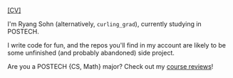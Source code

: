 [[CV]](https://github.com/sohnryang/cv/blob/main/main.pdf)

I'm Ryang Sohn (alternatively, `curling_grad`), currently studying in POSTECH.

I write code for fun, and the repos you'll find in my account are likely to be some unfinished (and probably abandoned) side project.

Are you a POSTECH {CS, Math} major? Check out my [course reviews](https://github.com/sohnryang/survival-at-postech)!
